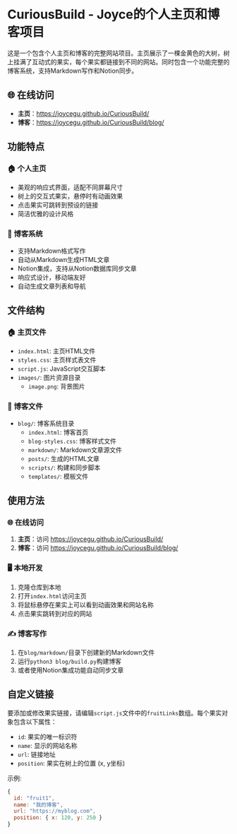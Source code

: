 # CuriousBuild - Joyce的个人主页和博客项目

这是一个包含个人主页和博客的完整网站项目。主页展示了一棵金黄色的大树，树上挂满了互动式的果实，每个果实都链接到不同的网站。同时包含一个功能完整的博客系统，支持Markdown写作和Notion同步。

## 🌐 在线访问

- **主页**：https://joycegu.github.io/CuriousBuild/
- **博客**：https://joycegu.github.io/CuriousBuild/blog/

## 功能特点

### 🏠 个人主页
- 美观的响应式界面，适配不同屏幕尺寸
- 树上的交互式果实，悬停时有动画效果
- 点击果实可跳转到预设的链接
- 简洁优雅的设计风格

### 📝 博客系统
- 支持Markdown格式写作
- 自动从Markdown生成HTML文章
- Notion集成，支持从Notion数据库同步文章
- 响应式设计，移动端友好
- 自动生成文章列表和导航

## 文件结构

### 🏠 主页文件
- `index.html`: 主页HTML文件
- `styles.css`: 主页样式表文件
- `script.js`: JavaScript交互脚本
- `images/`: 图片资源目录
  - `image.png`: 背景图片

### 📝 博客文件
- `blog/`: 博客系统目录
  - `index.html`: 博客首页
  - `blog-styles.css`: 博客样式文件
  - `markdown/`: Markdown文章源文件
  - `posts/`: 生成的HTML文章
  - `scripts/`: 构建和同步脚本
  - `templates/`: 模板文件

## 使用方法

### 🌐 在线访问
1. **主页**：访问 https://joycegu.github.io/CuriousBuild/
2. **博客**：访问 https://joycegu.github.io/CuriousBuild/blog/

### 🖥️ 本地开发
1. 克隆仓库到本地
2. 打开`index.html`访问主页
3. 将鼠标悬停在果实上可以看到动画效果和网站名称
4. 点击果实跳转到对应的网站

### ✍️ 博客写作
1. 在`blog/markdown/`目录下创建新的Markdown文件
2. 运行`python3 blog/build.py`构建博客
3. 或者使用Notion集成功能自动同步文章

## 自定义链接

要添加或修改果实链接，请编辑`script.js`文件中的`fruitLinks`数组。每个果实对象包含以下属性：
- `id`: 果实的唯一标识符
- `name`: 显示的网站名称
- `url`: 链接地址
- `position`: 果实在树上的位置 (x, y坐标)

示例:
```javascript
{
  id: "fruit1",
  name: "我的博客",
  url: "https://myblog.com",
  position: { x: 120, y: 250 }
}
``` 